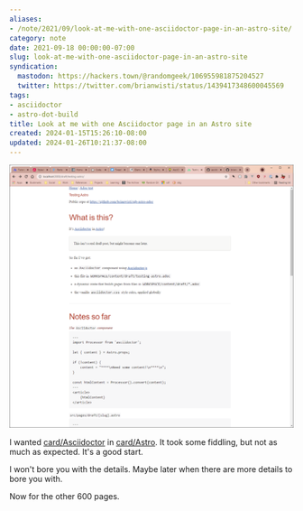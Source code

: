 ```yaml
---
aliases:
- /note/2021/09/look-at-me-with-one-asciidoctor-page-in-an-astro-site/
category: note
date: 2021-09-18 00:00:00-07:00
slug: look-at-me-with-one-asciidoctor-page-in-an-astro-site
syndication:
  mastodon: https://hackers.town/@randomgeek/106955981875204527
  twitter: https://twitter.com/brianwisti/status/1439417348600045569
tags:
- asciidoctor
- astro-dot-build
title: Look at me with one Asciidoctor page in an Astro site
created: 2024-01-15T15:26:10-08:00
updated: 2024-01-26T10:21:37-08:00
---
```


![attachments/img/2021/cover-2021-09-18.png](../../../attachments/img/2021/cover-2021-09-18.png)

I wanted [card/Asciidoctor](../../../card/Asciidoctor.md) in [card/Astro](../../../card/Astro.md). It took some fiddling, but not as much
as expected. It's a good start.

I won't bore you with the details. Maybe later when there are more details to bore you with.

Now for the other 600 pages.
